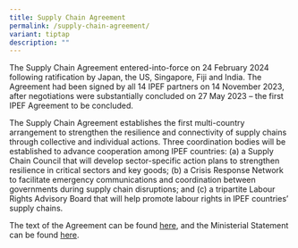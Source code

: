 ```yaml
---
title: Supply Chain Agreement
permalink: /supply-chain-agreement/
variant: tiptap
description: ""
---
```

<p>The Supply Chain Agreement entered-into-force on 24 February 2024 following
ratification by Japan, the US, Singapore, Fiji and India. The Agreement
had been signed by all 14 IPEF partners on 14 November 2023, after negotiations
were substantially concluded on 27 May 2023 – the first IPEF Agreement
to be concluded.&nbsp;</p>
<p></p>
<p>The Supply Chain Agreement establishes the first multi-country arrangement
to strengthen the resilience and connectivity of supply chains through
collective and individual actions. Three coordination bodies will be established
to advance cooperation among IPEF countries: (a) a Supply Chain Council
that will develop sector-specific action plans to strengthen resilience
in critical sectors and key goods; (b) a Crisis Response Network to facilitate
emergency communications and coordination between governments during supply
chain disruptions; and (c) a tripartite Labour Rights Advisory Board that
will help promote labour rights in IPEF countries’ supply chains.</p>
<p></p>
<p>The text of the Agreement can be found <a href="/files/ipef_supply_chain_agreement_.pdf" rel="noopener noreferrer nofollow" target="_blank">here</a>, and the Ministerial
Statement can be found <a href="https://www.mti.gov.sg/-/media/MTI/Newsroom/Press-Releases/2022/09/Annex-B---Joint-Ministerial-Statement-on-IPEF-Pillar-2-Supply-Chain.pdf" rel="noopener noreferrer nofollow" target="_blank">here</a>.</p>
<p>
<br>
<br>
</p>